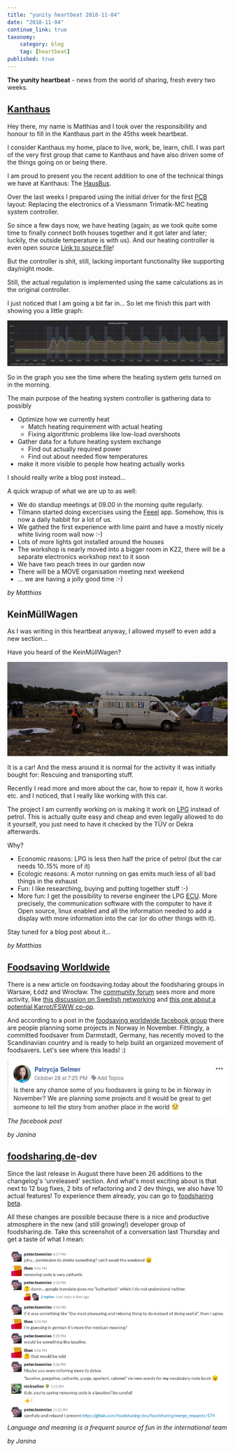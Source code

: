 ```yaml
---
title: "yunity heartbeat 2018-11-04"
date: "2018-11-04"
continue_link: true
taxonomy:
    category: blog
    tag: [heartbeat]
published: true
---
```


**The yunity heartbeat** - news from the world of sharing, fresh every two weeks.

## [Kanthaus](https://kanthaus.online)
Hey there, my name is Matthias and I took over the responsibility and honour to fill in the Kanthaus part in the 45ths week heartbeat.

I consider Kanthaus my home, place to live, work, be, learn, chill.
I was part of the very first group that came to Kanthaus and have also driven some of the things going on or being there.

I am proud to present you the recent addition to one of the technical things we have at Kanthaus:
The [HausBus](https://github.com/NerdyProjects/HouseBusNode).

Over the last weeks I prepared using the initial driver for the first [PCB](https://en.wikipedia.org/wiki/Printed_circuit_board) layout: Replacing the electronics of a Viessmann Trimatik-MC heating system controller.

So since a few days now, we have heating (again; as we took quite some time to finally connect both houses together and it got later and later; luckily, the outside temperature is with us).
And our heating controller is even open source [Link to source file](https://github.com/NerdyProjects/HouseBusNode/blob/master/sw/nodes/viessmann_trimatik.c)!

But the controller is shit, still, lacking important functionality like supporting day/night mode.

Still, the actual regulation is implemented using the same calculations as in the original controller.

I just noticed that I am going a bit far in... So let me finish this part with showing you a little graph:

![](khHeatingGraph.png)<br>

So in the graph you see the time where the heating system gets turned on in the morning.

The main purpose of the heating system controller is gathering data to possibly
  * Optimize how we currently heat
    * Match heating requirement with actual heating
    * Fixing algorithmic problems like low-load overshoots
  * Gather data for a future heating system exchange
    * Find out actually required power
    * Find out about needed flow temperatures
  * make it more visible to people how heating actually works

I should really write a blog post instead...


A quick wrapup of what we are up to as well:
  * We do standup meetings at 09.00 in the morning quite regularly.
  * Tilmann started doing excercises using the [Feeel](https://f-droid.org/en/packages/com.enjoyingfoss.feeel/) app. Somehow, this is now a daily habbit for a lot of us.
  * We gathed the first experience with lime paint and have a mostly nicely white living room wall now :-)
  * Lots of more lights got installed around the houses
  * The workshop is nearly moved into a bigger room in K22, there will be a separate electronics workshop next to it soon
  * We have two peach trees in our garden now
  * There will be a MOVE organisation meeting next weekend
  * ... we are having a jolly good time :-)

_by Matthias_

## KeinMüllWagen
As I was writing in this heartbeat anyway, I allowed myself to even add a new section...

Have you heard of the KeinMüllWagen?

![](kmw.jpg)<br>

It is a car! And the mess around it is normal for the activity it was initially bought for: Rescuing and transporting stuff.

Recently I read more and more about the car, how to repair it, how it works etc. and I noticed, that I really like working with this car.

The project I am currently working on is making it work on [LPG](https://en.wikipedia.org/wiki/Liquefied_petroleum_gas) instead of petrol.
This is actually quite easy and cheap and even legally allowed to do it yourself, you just need to have it checked by the TÜV or Dekra afterwards.

Why?
  * Economic reasons: LPG is less then half the price of petrol (but the car needs 10..15% more of it)
  * Ecologic reasons: A motor running on gas emits much less of all bad things in the exhaust
  * Fun: I like researching, buying and putting together stuff :-)
  * More fun: I get the possibility to reverse engineer the LPG [ECU](https://en.wikipedia.org/wiki/Electronic_control_unit). More precisely, the communication software with the computer to have it Open source, linux enabled and all the information needed to add a display with more information into the car (or do other things with it).

Stay tuned for a blog post about it...

_by Matthias_

## [Foodsaving Worldwide](https://foodsaving.world)
There is a new article on foodsaving.today about the foodsharing groups in Warsaw, Łódź and Wrocław. The [community forum](https://community.foodsaving,world) sees more and more activity, like [this discussion on Swedish networking](https://community.foodsaving.world/t/cooperation-to-kickstart-foodsaving-in-some-swedish-cities/128) and [this one about a potential Karrot/FSWW co-op](https://community.foodsaving.world/t/a-karrot-co-op/124/).

And according to a post in the [foodsaving worldwide facebook group](https://www.facebook.com/groups/foodsaving.worldwide/) there are people planning some projects in Norway in November. Fittingly, a committed foodsaver from Darmstadt, Germany, has recently moved to the Scandinavian country and is ready to help build an organized movement of foodsavers. Let's see where this leads! :)

![](fswwfbNorway.png)<br>
_The facebook post_

_by Janina_

## [foodsharing.de](https://foodsharing.de)-dev
Since the last release in August there have been 26 additions to the changelog's 'unreleased' section. And what's most exciting about is that next to 12 bug fixes, 2 bits of refactoring and 2 dev things, we also have 10 actual features! To experience them already, you can go to [foodsharing beta](https://beta.foodsharing.de/).

All these changes are possible because there is a nice and productive atmosphere in the new (and still growing!) developer group of foodsharing.de. Take this screenshot of a conversation last Thursday and get a taste of what I mean:

![](fsdeLaxative.png)<br>
_Language and meaning is a frequent source of fun in the international team_

_by Janina_
